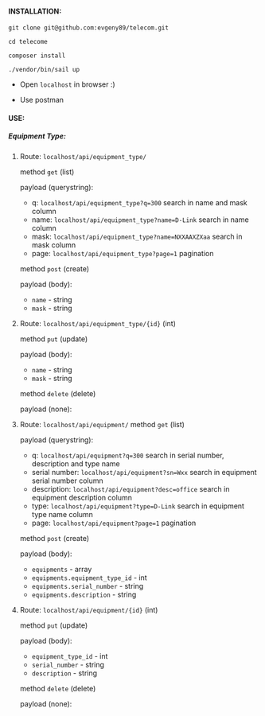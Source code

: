 #### INSTALLATION:

```shell
git clone git@github.com:evgeny89/telecom.git

cd telecome

composer install

./vendor/bin/sail up
```

   * Open ```localhost``` in browser :)

   * Use postman

#### USE:

##### Equipment Type:
1. Route: ```localhost/api/equipment_type/```

   method ```get``` (list)

   payload (querystring): 
   * q: ```localhost/api/equipment_type?q=300``` search in name and mask column
   * name: ```localhost/api/equipment_type?name=D-Link``` search in name column
   * mask: ```localhost/api/equipment_type?name=NXXAAXZXaa``` search in mask column
   * page: ```localhost/api/equipment_type?page=1``` pagination

   method ```post``` (create)

   payload (body):
   * ```name``` - string
   * ```mask``` - string

2. Route: ```localhost/api/equipment_type/{id}``` (int)

   method ```put``` (update)

   payload (body):
   * ```name``` - string
   * ```mask``` - string

   method ```delete``` (delete)

   payload (none):

3. Route: ```localhost/api/equipment/```
   method ```get``` (list)

   payload (querystring):
    * q: ```localhost/api/equipment?q=300``` search in serial number, description and type name
    * serial number: ```localhost/api/equipment?sn=Wxx``` search in equipment serial number column
    * description: ```localhost/api/equipment?desc=office``` search in equipment description column
    * type: ```localhost/api/equipment?type=D-Link``` search in equipment type name column
    * page: ```localhost/api/equipment?page=1``` pagination

   method ```post``` (create)

   payload (body):
    * ```equipments``` - array
    * ```equipments.equipment_type_id``` - int
    * ```equipments.serial_number``` - string
    * ```equipments.description``` - string

4. Route: ```localhost/api/equipment/{id}``` (int)

   method ```put``` (update)

   payload (body):
    * ```equipment_type_id``` - int
    * ```serial_number``` - string
    * ```description``` - string

   method ```delete``` (delete)

   payload (none):
